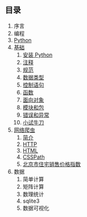## 目录 ##

1. 序言
2. 编程
3. [Python](python.md)
4. [基础](base/README.md)
	1. [安装 Python](base/installation.md)
	2. [注释](base/comment.md)
	3. [规范](base/style.md)
	4. [数据类型](base/datatype.md)
	5. [控制语句](base/flow.md)
	6. [函数](base/function.md)
	7. [面向对象](base/object.md)
	8. [模块和包](base/package.md)
	9. [错误和异常](base/error.md)
	10. [小试牛刀](base/doit.md)
5. [网络爬虫](spider/README.md)
	1. [简介](spider/introduction.md)
	2. [HTTP](spider/http.md)
	3. [HTML](spider/html.md)
	4. [CSSPath](spider/csspath.md)
	5. [北京市住宅销售价格指数](spider/housing.md)
6. 数据
	1. 简单计算
	2. 矩阵计算
	3. 数理统计
	4. sqlite3
	5. 数据可视化

